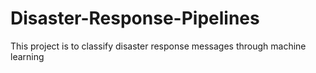 # Disaster-Response-Pipelines
This project is to classify disaster response messages through machine learning
